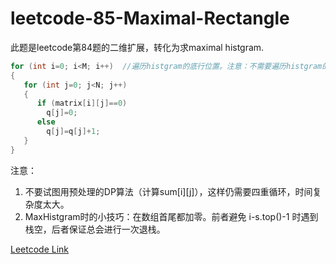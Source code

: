 # leetcode-85-Maximal-Rectangle  

此题是leetcode第84题的二维扩展，转化为求maximal histgram.  
```cpp
for (int i=0; i<M; i++)  //遍历histgram的底行位置。注意：不需要遍历histgram的顶行位置！
{
   for (int j=0; j<N; j++)
   {
      if (matrix[i][j]==0)
        q[j]=0;
      else
        q[j]=q[j]+1;
   }
}
```
注意：      
1. 不要试图用预处理的DP算法（计算sum[i][j]），这样仍需要四重循环，时间复杂度太大。
2. MaxHistgram时的小技巧：在数组首尾都加零。前者避免 i-s.top()-1 时遇到栈空，后者保证总会进行一次退栈。


[Leetcode Link](https://leetcode.com/problems/maximal-rectangle)